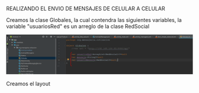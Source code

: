 REALIZANDO EL ENVIO DE MENSAJES DE CELULAR A CELULAR

Creamos la clase Globales, la cual contendra las siguientes variables, la variable "usuariosRed" es un arreglo de la clase RedSocial

![](.MENS_WTSPP_images/f56a5d6a.png)

Creamos el layout 

